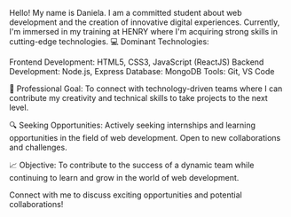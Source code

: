 Hello! My name is Daniela. I am a committed student about web development and the creation of innovative digital experiences. Currently, I'm immersed in my training at HENRY where I'm acquiring strong skills in cutting-edge technologies.
💻 Dominant Technologies:

Frontend Development: HTML5, CSS3, JavaScript (ReactJS)
Backend Development: Node.js, Express
Database: MongoDB
Tools: Git, VS Code

🌟 Professional Goal:
To connect with technology-driven teams where I can contribute my creativity and technical skills to take projects to the next level.

🔍 Seeking Opportunities:
Actively seeking internships and learning opportunities in the field of web development. Open to new collaborations and challenges.

📈 Objective:
To contribute to the success of a dynamic team while continuing to learn and grow in the world of web development.

Connect with me to discuss exciting opportunities and potential collaborations!

<!--
**Dan068/Dan068** is a ✨ _special_ ✨ repository because its `README.md` (this file) appears on your GitHub profile.

Here are some ideas to get you started:

- 🔭 I’m currently working on ...
- 🌱 I’m currently learning ...
- 👯 I’m looking to collaborate on ...
- 🤔 I’m looking for help with ...
- 💬 Ask me about ...
- 📫 How to reach me: ...
- 😄 Pronouns: ...
- ⚡ Fun fact: ...
-->
